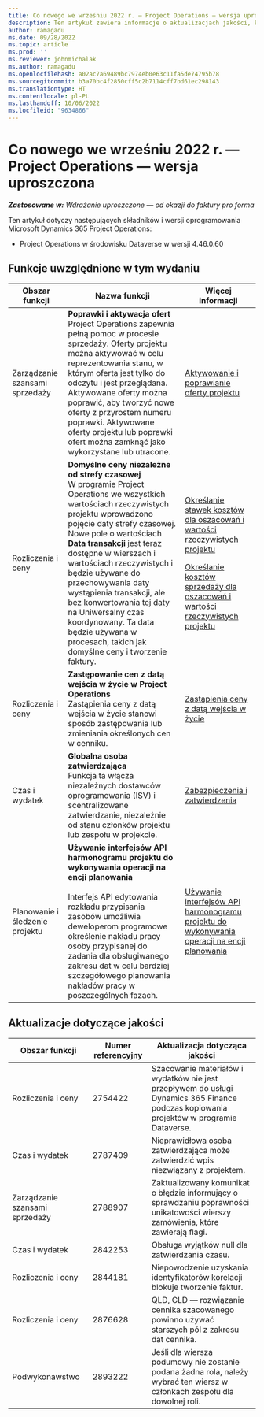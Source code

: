 ```yaml
---
title: Co nowego we wrześniu 2022 r. — Project Operations — wersja uproszczona
description: Ten artykuł zawiera informacje o aktualizacjach jakości, które są dostępne w wydaniu z września 2022 r. wdrożenia wersji uproszczonej Microsoft Dynamics 365 Project Operations.
author: ramagadu
ms.date: 09/28/2022
ms.topic: article
ms.prod: ''
ms.reviewer: johnmichalak
ms.author: ramagadu
ms.openlocfilehash: a02ac7a69489bc7974eb0e63c11fa5de74795b78
ms.sourcegitcommit: b3a70bc4f2850cff5c2b7114cff7bd61ec298143
ms.translationtype: HT
ms.contentlocale: pl-PL
ms.lasthandoff: 10/06/2022
ms.locfileid: "9634866"
---
```

# <a name="whats-new-september-2022---project-operations-lite-deployment"></a>Co nowego we wrześniu 2022 r. — Project Operations — wersja uproszczona

_**Zastosowane w:** Wdrażanie uproszczone — od okazji do faktury pro forma_

Ten artykuł dotyczy następujących składników i wersji oprogramowania Microsoft Dynamics 365 Project Operations:

- Project Operations w środowisku Dataverse w wersji 4.46.0.60

## <a name="features-included-in-this-release"></a>Funkcje uwzględnione w tym wydaniu

| Obszar funkcji | Nazwa funkcji | Więcej informacji |
| --- | --- | --- |
| Zarządzanie szansami sprzedaży | **Poprawki i aktywacja ofert**<br>Project Operations zapewnia pełną pomoc w procesie sprzedaży. Oferty projektu można aktywować w celu reprezentowania stanu, w którym oferta jest tylko do odczytu i jest przeglądana. Aktywowane oferty można poprawić, aby tworzyć nowe oferty z przyrostem numeru poprawki. Aktywowane oferty projektu lub poprawki ofert można zamknąć jako wykorzystane lub utracone. | [Aktywowanie i poprawianie oferty projektu](/dynamics365/project-operations/sales/activation-and-revision) |
| Rozliczenia i ceny | **Domyślne ceny niezależne od strefy czasowej**<br>W programie Project Operations we wszystkich wartościach rzeczywistych projektu wprowadzono pojęcie daty strefy czasowej. Nowe pole o wartościach **Data transakcji** jest teraz dostępne w wierszach i wartościach rzeczywistych i będzie używane do przechowywania daty wystąpienia transakcji, ale bez konwertowania tej daty na Uniwersalny czas koordynowany. Ta data będzie używana w procesach, takich jak domyślne ceny i tworzenie faktury. | <p>[Określanie stawek kosztów dla oszacowań i wartości rzeczywistych projektu](/dynamics365/project-operations/pro/pricing-costing/cost-price-resolution-sales)</p><p>[Określanie kosztów sprzedaży dla oszacowań i wartości rzeczywistych projektu](/dynamics365/project-operations/pro/pricing-costing/sales-price-resolution-sales)</p> |
| Rozliczenia i ceny | **Zastępowanie cen z datą wejścia w życie w Project Operations**<br>Zastąpienia ceny z datą wejścia w życie stanowi sposób zastępowania lub zmieniania określonych cen w cenniku. | [Zastąpienia ceny z datą wejścia w życie](/dynamics365/project-operations/pricing-costing/dateffective_price_overrides) |
| Czas i wydatek | **Globalna osoba zatwierdzająca**<br>Funkcja ta włącza niezależnych dostawców oprogramowania (ISV) i scentralizowane zatwierdzanie, niezależnie od stanu członków projektu lub zespołu w projekcie. | [Zabezpieczenia i zatwierdzenia](/dynamics365/project-operations/approvals/approvals-security) |
|Planowanie i śledzenie projektu|**Używanie interfejsów API harmonogramu projektu do wykonywania operacji na encji planowania** </br> </br>Interfejs API edytowania rozkładu przypisania zasobów umożliwia deweloperom programowe określenie nakładu pracy osoby przypisanej do zadania dla obsługiwanego zakresu dat w celu bardziej szczegółowego planowania nakładów pracy w poszczególnych fazach.|[Używanie interfejsów API harmonogramu projektu do wykonywania operacji na encji planowania](/dynamics365/project-operations/project-management/schedule-api-preview)|

## <a name="quality-updates"></a>Aktualizacje dotyczące jakości

| Obszar funkcji | Numer referencyjny | Aktualizacja dotycząca jakości |
| --- | --- | --- |
| Rozliczenia i ceny | 2754422 | Szacowanie materiałów i wydatków nie jest przepływem do usługi Dynamics 365 Finance podczas kopiowania projektów w programie Dataverse. |
| Czas i wydatek | 2787409 | Nieprawidłowa osoba zatwierdzająca może zatwierdzić wpis niezwiązany z projektem. |
| Zarządzanie szansami sprzedaży | 2788907 | Zaktualizowany komunikat o błędzie informujący o sprawdzaniu poprawności unikatowości wierszy zamówienia, które zawierają flagi. |
| Czas i wydatek | 2842253 | Obsługa wyjątków null dla zatwierdzania czasu. |
| Rozliczenia i ceny | 2844181 | Niepowodzenie uzyskania identyfikatorów korelacji blokuje tworzenie faktur. |
| Rozliczenia i ceny | 2876628 | QLD, CLD — rozwiązanie cennika szacowanego powinno używać starszych pól z zakresu dat cennika. |
| Podwykonawstwo | 2893222 | Jeśli dla wiersza podumowy nie zostanie podana żadna rola, należy wybrać ten wiersz w członkach zespołu dla dowolnej roli. |
